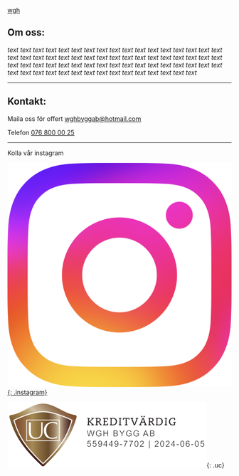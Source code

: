[wgh](/wghbygg.jpg)

## Om oss:

 _text text text text text text text text text text text text text text text text text text text text text text text text text text text text text text text text text text text text text text text text text text text text text text text text text text text text text text text text text text text text text text text text text text_

* * *

<!--
[Bilder från tidigare jobb](./bilder.md)

* * *
-->

## Kontakt:

Maila oss för offert [wghbyggab@hotmail.com](mailto:wghbyggab@hotmail.com)

Telefon [076 800 00 25](tel:+46768000025)

* * *

Kolla vår instagram

[![instagram](ig_logo.png){: .instagram}](https://www.instagram.com/oscarweingartshofer/)

![UC](/UC.png){: .uc}
